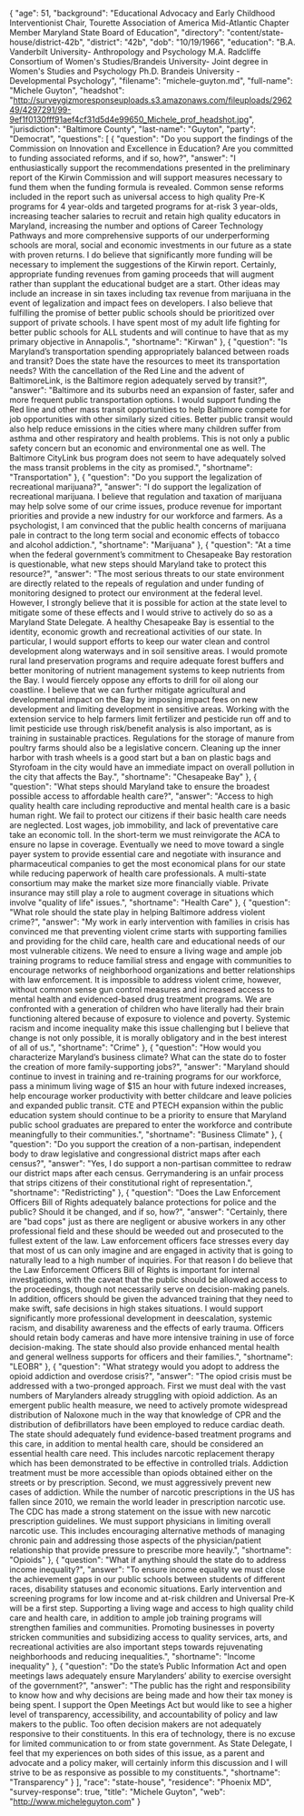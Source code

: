 {
  "age": 51,
  "background": "Educational Advocacy and Early Childhood Interventionist Chair, Tourette Association of America Mid-Atlantic Chapter Member Maryland State Board of Education",
  "directory": "content/state-house/district-42b",
  "district": "42b",
  "dob": "10/19/1966",
  "education": "B.A. Vanderbilt University- Anthropology and Psychology M.A. Radcliffe Consortium of Women's Studies/Brandeis University- Joint degree in Women's Studies and Psychology Ph.D. Brandeis University - Developmental Psychology",
  "filename": "michele-guyton.md",
  "full-name": "Michele Guyton",
  "headshot": "http://surveygizmoresponseuploads.s3.amazonaws.com/fileuploads/296249/4297291/99-9ef1f0130fff91aef4cf31d5d4e99650_Michele_prof_headshot.jpg",
  "jurisdiction": "Baltimore County",
  "last-name": "Guyton",
  "party": "Democrat",
  "questions": [
    {
      "question": "Do you support the findings of the Commission on Innovation and Excellence in Education? Are you committed to funding associated reforms, and if so, how?",
      "answer": "I enthusiastically support the recommendations presented in the preliminary report of the Kirwin Commission and will support measures necessary to fund them when the funding formula is revealed. Common sense reforms included in the report such as universal access to high quality Pre-K programs for 4 year-olds and targeted programs for at-risk 3 year-olds, increasing teacher salaries to recruit and retain high quality educators in Maryland, increasing the number and options of Career Technology Pathways and more comprehensive supports of our underperforming schools are moral, social and economic investments in our future as a state with proven returns. I do believe that significantly more funding will be necessary to implement the suggestions of the Kirwin report. Certainly, appropriate funding revenues from gaming proceeds that will augment rather than supplant the educational budget are a start. Other ideas may include an increase in sin taxes including tax revenue from marijuana in the event of legalization and impact fees on developers. I also believe that fulfilling the promise of better public schools should be prioritized over support of private schools. I have spent most of my adult life fighting for better public schools for ALL students and will continue to have that as my primary objective in Annapolis.",
      "shortname": "Kirwan"
    },
    {
      "question": "Is Maryland’s transportation spending appropriately balanced between roads and transit? Does the state have the resources to meet its transportation needs? With the cancellation of the Red Line and the advent of BaltimoreLink, is the Baltimore region adequately served by transit?",
      "answer": "Baltimore and its suburbs need an expansion of faster, safer and more frequent public transportation options. I would support funding the Red line and other mass transit opportunities to help Baltimore compete for job opportunities with other similarly sized cities. Better public transit would also help reduce emissions in the cities where many children suffer from asthma and other respiratory and health problems. This is not only a public safety concern but an economic and environmental one as well. The Baltimore CityLink bus program does not seem to have adequately solved the mass transit problems in the city as promised.",
      "shortname": "Transportation"
    },
    {
      "question": "Do you support the legalization of recreational marijuana?",
      "answer": "I do support the legalization of recreational marijuana. I believe that regulation and taxation of marijuana may help solve some of our crime issues, produce revenue for important priorities and provide a new industry for our workforce and farmers. As a psychologist, I am convinced that the public health concerns of marijuana pale in contract to the long term social and economic effects of tobacco and alcohol addiction.",
      "shortname": "Marijuana"
    },
    {
      "question": "At a time when the federal government’s commitment to Chesapeake Bay restoration is questionable, what new steps should Maryland take to protect this resource?",
      "answer": "The most serious threats to our state environment are directly related to the repeals of regulation and under funding of monitoring designed to protect our environment at the federal level. However, I strongly believe that it is possible for action at the state level to mitigate some of these effects and I would strive to actively do so as a Maryland State Delegate. A healthy Chesapeake Bay is essential to the identity, economic growth and recreational activities of our state. In particular, I would support efforts to keep our water clean and control development along waterways and in soil sensitive areas. I would promote rural land preservation programs and require adequate forest buffers and better monitoring of nutrient management systems to keep nutrients from the Bay. I would fiercely oppose any efforts to drill for oil along our coastline. I believe that we can further mitigate agricultural and developmental impact on the Bay by imposing impact fees on new development and limiting development in sensitive areas. Working with the extension service to help farmers limit fertilizer and pesticide run off and to limit pesticide use through risk/benefit analysis is also important, as is training in sustainable practices. Regulations for the storage of manure from poultry farms should also be a legislative concern. Cleaning up the inner harbor with trash wheels is a good start but a ban on plastic bags and Styrofoam in the city would have an immediate impact on overall pollution in the city that affects the Bay.",
      "shortname": "Chesapeake Bay"
    },
    {
      "question": "What steps should Maryland take to ensure the broadest possible access to affordable health care?",
      "answer": "Access to high quality health care including reproductive and mental health care is a basic human right. We fail to protect our citizens if their basic health care needs are neglected. Lost wages, job immobility, and lack of preventative care take an economic toll. In the short-term we must reinvigorate the ACA to ensure no lapse in coverage. Eventually we need to move toward a single payer system to provide essential care and negotiate with insurance and pharmaceutical companies to get the most economical plans for our state while reducing paperwork of health care professionals. A multi-state consortium may make the market size more financially viable. Private insurance may still play a role to augment coverage in situations which involve \"quality of life\" issues.",
      "shortname": "Health Care"
    },
    {
      "question": "What role should the state play in helping Baltimore address violent crime?",
      "answer": "My work in early intervention with families in crisis has convinced me that preventing violent crime starts with supporting families and providing for the child care, health care and educational needs of our most vulnerable citizens. We need to ensure a living wage and ample job training programs to reduce familial stress and engage with communities to encourage networks of neighborhood organizations and better relationships with law enforcement. It is impossible to address violent crime, however, without common sense gun control measures and increased access to mental health and evidenced-based drug treatment programs. We are confronted with a generation of children who have literally had their brain functioning altered because of exposure to violence and poverty. Systemic racism and income inequality make this issue challenging but I believe that change is not only possible, it is morally obligatory and in the best interest of all of us.",
      "shortname": "Crime"
    },
    {
      "question": "How would you characterize Maryland’s business climate? What can the state do to foster the creation of more family-supporting jobs?",
      "answer": "Maryland should continue to invest in training and re-training programs for our workforce, pass a minimum living wage of $15 an hour with future indexed increases, help encourage worker productivity with better childcare and leave policies and expanded public transit. CTE and PTECH expansion within the public education system should continue to be a priority to ensure that Maryland public school graduates are prepared to enter the workforce and contribute meaningfully to their communities.",
      "shortname": "Business Climate"
    },
    {
      "question": "Do you support the creation of a non-partisan, independent body to draw legislative and congressional district maps after each census?",
      "answer": "Yes, I do support a non-partisan committee to redraw our district maps after each census. Gerrymandering is an unfair process that strips citizens of their constitutional right of representation.",
      "shortname": "Redistricting"
    },
    {
      "question": "Does the Law Enforcement Officers Bill of Rights adequately balance protections for police and the public? Should it be changed, and if so, how?",
      "answer": "Certainly, there are \"bad cops\" just as there are negligent or abusive workers in any other professional field and these should be weeded out and prosecuted to the fullest extent of the law. Law enforcement officers face stresses every day that most of us can only imagine and are engaged in activity that is going to naturally lead to a high number of inquiries. For that reason I do believe that the Law Enforcement Officers Bill of Rights is important for internal investigations, with the caveat that the public should be allowed access to the proceedings, though not necessarily serve on decision-making panels. In addition, officers should be given the advanced training that they need to make swift, safe decisions in high stakes situations. I would support significantly more professional development in deescalation, systemic racism, and disability awareness and the effects of early trauma. Officers should retain body cameras and have more intensive training in use of force decision-making. The state should also provide enhanced mental health and general wellness supports for officers and their families.",
      "shortname": "LEOBR"
    },
    {
      "question": "What strategy would you adopt to address the opioid addiction and overdose crisis?",
      "answer": "The opiod crisis must be addressed with a two-pronged approach. First we must deal with the vast numbers of Marylanders already struggling with opioid addiction. As an emergent public health measure, we need to actively promote widespread distribution of Naloxone much in the way that knowledge of CPR and the distribution of defibrillators have been employed to reduce cardiac death. The state should adequately fund evidence-based treatment programs and this care, in addition to mental health care, should be considered an essential health care need. This includes narcotic replacement therapy which has been demonstrated to be effective in controlled trials. Addiction treatment must be more accessible than opiods obtained either on the streets or by prescription. Second, we must aggressively prevent new cases of addiction. While the number of narcotic prescriptions in the US has fallen since 2010, we remain the world leader in prescription narcotic use. The CDC has made a strong statement on the issue with new narcotic prescription guidelines. We must support physicians in limiting overall narcotic use. This includes encouraging alternative methods of managing chronic pain and addressing those aspects of the physician/patient relationship that provide pressure to prescribe more heavily.",
      "shortname": "Opioids"
    },
    {
      "question": "What if anything should the state do to address income inequality?",
      "answer": "To ensure income equality we must close the achievement gaps in our public schools between students of different races, disability statuses and economic situations. Early intervention and screening programs for low income and at-risk children and Universal Pre-K will be a first step. Supporting a living wage and access to high quality child care and health care, in addition to ample job training programs will strengthen families and communities. Promoting businesses in poverty stricken communities and subsidizing access to quality services, arts, and recreational activities are also important steps towards rejuvenating neighborhoods and reducing inequalities.",
      "shortname": "Income inequality"
    },
    {
      "question": "Do the state’s Public Information Act and open meetings laws adequately ensure Marylanders’ ability to exercise oversight of the government?",
      "answer": "The public has the right and responsibility to know how and why decisions are being made and how their tax money is being spent. I support the Open Meetings Act but would like to see a higher level of transparency, accessibility, and accountability of policy and law makers to the public. Too often decision makers are not adequately responsive to their constituents. In this era of technology, there is no excuse for limited communication to or from state government. As State Delegate, I feel that my experiences on both sides of this issue, as a parent and advocate and a policy maker, will certainly inform this discussion and I will strive to be as responsive as possible to my constituents.",
      "shortname": "Transparency"
    }
  ],
  "race": "state-house",
  "residence": "Phoenix MD",
  "survey-response": true,
  "title": "Michele Guyton",
  "web": "http://www.micheleguyton.com"
}
